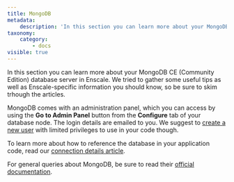 ```yaml
---
title: MongoDB
metadata:
    description: 'In this section you can learn more about your MongoDB CE (Community Edition) database server in Enscale. We tried to gather some useful tips as well as Enscale-specific information you should know.'
taxonomy:
    category:
        - docs
visible: true
---
```


In this section you can learn more about your MongoDB CE (Community Edition) database server in Enscale. We tried to gather some useful tips as well as Enscale-specific information you should know, so be sure to skim trhough the articles.

MongoDB comes with an administration panel, which you can access by using the **Go to Admin Panel** button from the **Configure** tab of your database node. The login details are emailed to you. We suggest to [create a new user](https://docs.mongodb.com/manual/tutorial/create-users/) with limited privileges to use in your code though.

To learn more about how to reference the database in your application code, read our [connection details article](/database-nodes/mongodb/connection-details).

For general queries about MongoDB, be sure to read their [official documentation](https://docs.mongodb.com/manual/).